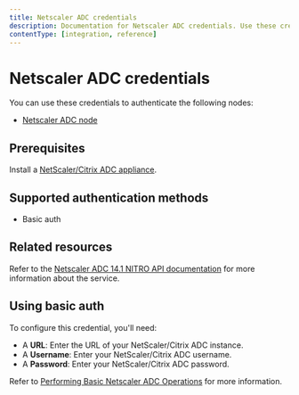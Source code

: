 ```yaml
---
title: Netscaler ADC credentials
description: Documentation for Netscaler ADC credentials. Use these credentials to authenticate Netscaler ADC in n8n, a workflow automation platform.
contentType: [integration, reference]
---
```


# Netscaler ADC credentials

You can use these credentials to authenticate the following nodes:

* [Netscaler ADC node](/integrations/builtin/app-nodes/n8n-nodes-base.netscaleradc.md)

## Prerequisites

Install a [NetScaler/Citrix ADC appliance](https://docs.netscaler.com/en-us/citrix-adc/current-release/getting-started-with-citrix-adc).

## Supported authentication methods

- Basic auth

## Related resources

Refer to the [Netscaler ADC 14.1 NITRO API documentation](https://developer-docs.netscaler.com/en-us/adc-nitro-api/current-release) for more information about the service.

## Using basic auth

To configure this credential, you'll need:

* A **URL**: Enter the URL of your NetScaler/Citrix ADC instance.
* A **Username**: Enter your NetScaler/Citrix ADC username.
* A **Password**: Enter your NetScaler/Citrix ADC password.

Refer to [Performing Basic Netscaler ADC Operations](https://developer-docs.netscaler.com/en-us/adc-nitro-api/current-release/performing-basic-netscaler-operations) for more information.
